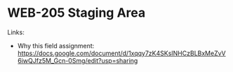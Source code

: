 # WEB-205 Staging Area

Links:
 - Why this field assignment: https://docs.google.com/document/d/1xqqy7zK4SKsINHCzBLBxMeZvV6iwQJfz5M_Gcn-0Smg/edit?usp=sharing
